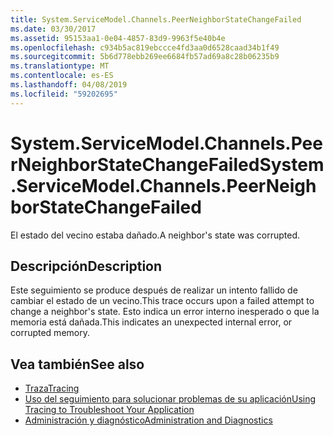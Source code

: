 ```yaml
---
title: System.ServiceModel.Channels.PeerNeighborStateChangeFailed
ms.date: 03/30/2017
ms.assetid: 95153aa1-0e04-4857-83d9-9963f5e40b4e
ms.openlocfilehash: c934b5ac819ebccce4fd3aa0d6528caad34b1f49
ms.sourcegitcommit: 5b6d778ebb269ee6684fb57ad69a8c28b06235b9
ms.translationtype: MT
ms.contentlocale: es-ES
ms.lasthandoff: 04/08/2019
ms.locfileid: "59202695"
---
```

# <a name="systemservicemodelchannelspeerneighborstatechangefailed"></a><span data-ttu-id="ddb89-102">System.ServiceModel.Channels.PeerNeighborStateChangeFailed</span><span class="sxs-lookup"><span data-stu-id="ddb89-102">System.ServiceModel.Channels.PeerNeighborStateChangeFailed</span></span>
<span data-ttu-id="ddb89-103">El estado del vecino estaba dañado.</span><span class="sxs-lookup"><span data-stu-id="ddb89-103">A neighbor's state was corrupted.</span></span>  
  
## <a name="description"></a><span data-ttu-id="ddb89-104">Descripción</span><span class="sxs-lookup"><span data-stu-id="ddb89-104">Description</span></span>  
 <span data-ttu-id="ddb89-105">Este seguimiento se produce después de realizar un intento fallido de cambiar el estado de un vecino.</span><span class="sxs-lookup"><span data-stu-id="ddb89-105">This trace occurs upon a failed attempt to change a neighbor's state.</span></span> <span data-ttu-id="ddb89-106">Esto indica un error interno inesperado o que la memoria está dañada.</span><span class="sxs-lookup"><span data-stu-id="ddb89-106">This indicates an unexpected internal error, or corrupted memory.</span></span>  
  
## <a name="see-also"></a><span data-ttu-id="ddb89-107">Vea también</span><span class="sxs-lookup"><span data-stu-id="ddb89-107">See also</span></span>

- [<span data-ttu-id="ddb89-108">Traza</span><span class="sxs-lookup"><span data-stu-id="ddb89-108">Tracing</span></span>](../../../../../docs/framework/wcf/diagnostics/tracing/index.md)
- [<span data-ttu-id="ddb89-109">Uso del seguimiento para solucionar problemas de su aplicación</span><span class="sxs-lookup"><span data-stu-id="ddb89-109">Using Tracing to Troubleshoot Your Application</span></span>](../../../../../docs/framework/wcf/diagnostics/tracing/using-tracing-to-troubleshoot-your-application.md)
- [<span data-ttu-id="ddb89-110">Administración y diagnóstico</span><span class="sxs-lookup"><span data-stu-id="ddb89-110">Administration and Diagnostics</span></span>](../../../../../docs/framework/wcf/diagnostics/index.md)
